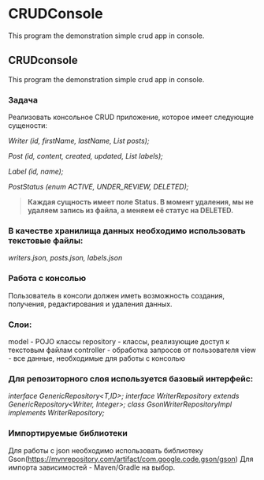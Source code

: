 # CRUDConsole
This program the demonstration simple crud app in console. 
## CRUDconsole

This program the demonstration simple crud app in console.

### Задача

Реализовать консольное CRUD приложение, которое имеет следующие сущености: 

*Writer (id, firstName, lastName, List posts);*

*Post (id, content, created, updated, List labels);*

*Label (id, name);*

*PostStatus (enum ACTIVE, UNDER_REVIEW, DELETED);*

> **Каждая сущность имеет поле Status. В момент удаления, мы не удаляем запись из файла, а меняем её статус на DELETED.**
> 

### В качестве хранилища данных необходимо использовать текстовые файлы:

*writers.json, posts.json, labels.json*

### Работа с консолью

Пользователь в консоли должен иметь возможность создания, получения, редактирования и удаления данных.

### Слои:

model - POJO клаcсы repository - классы, реализующие доступ к текстовым файлам controller - обработка запросов от пользователя view - все данные, необходимые для работы с консолью

### Для репозиторного слоя используется базовый интерфейс:

*interface GenericRepository<T,ID>; interface WriterRepository extends GenericRepository<Writer, Integer>; class GsonWriterRepositoryImpl implements WriterRepository;*

### Импортируемые библиотеки

Для работы с json необходимо использовать библиотеку Gson(https://mvnrepository.com/artifact/com.google.code.gson/gson) Для импорта зависимостей - Maven/Gradle на выбор.
